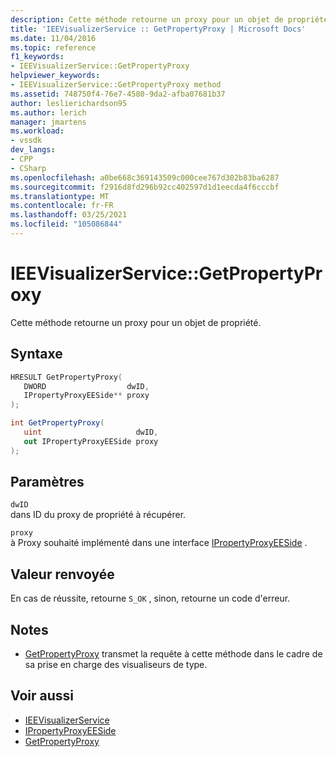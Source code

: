 ```yaml
---
description: Cette méthode retourne un proxy pour un objet de propriété.
title: 'IEEVisualizerService :: GetPropertyProxy | Microsoft Docs'
ms.date: 11/04/2016
ms.topic: reference
f1_keywords:
- IEEVisualizerService::GetPropertyProxy
helpviewer_keywords:
- IEEVisualizerService::GetPropertyProxy method
ms.assetid: 748750f4-76e7-4580-9da2-afba07681b37
author: leslierichardson95
ms.author: lerich
manager: jmartens
ms.workload:
- vssdk
dev_langs:
- CPP
- CSharp
ms.openlocfilehash: a0be668c369143509c000cee767d302b83ba6287
ms.sourcegitcommit: f2916d8fd296b92cc402597d1d1eecda4f6cccbf
ms.translationtype: MT
ms.contentlocale: fr-FR
ms.lasthandoff: 03/25/2021
ms.locfileid: "105086844"
---
```

# <a name="ieevisualizerservicegetpropertyproxy"></a>IEEVisualizerService::GetPropertyProxy
Cette méthode retourne un proxy pour un objet de propriété.

## <a name="syntax"></a>Syntaxe

```cpp
HRESULT GetPropertyProxy(
   DWORD                  dwID,
   IPropertyProxyEESide** proxy
);
```

```csharp
int GetPropertyProxy(
   uint                     dwID,
   out IPropertyProxyEESide proxy
);
```

## <a name="parameters"></a>Paramètres
`dwID`\
dans ID du proxy de propriété à récupérer.

`proxy`\
à Proxy souhaité implémenté dans une interface [IPropertyProxyEESide](../../../extensibility/debugger/reference/ipropertyproxyeeside.md) .

## <a name="return-value"></a>Valeur renvoyée
 En cas de réussite, retourne `S_OK` , sinon, retourne un code d'erreur.

## <a name="remarks"></a>Notes
- [GetPropertyProxy](../../../extensibility/debugger/reference/ipropertyproxyprovider-getpropertyproxy.md) transmet la requête à cette méthode dans le cadre de sa prise en charge des visualiseurs de type.

## <a name="see-also"></a>Voir aussi
- [IEEVisualizerService](../../../extensibility/debugger/reference/ieevisualizerservice.md)
- [IPropertyProxyEESide](../../../extensibility/debugger/reference/ipropertyproxyeeside.md)
- [GetPropertyProxy](../../../extensibility/debugger/reference/ipropertyproxyprovider-getpropertyproxy.md)
